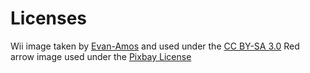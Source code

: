 # Licenses

Wii image taken by [Evan-Amos](https://commons.wikimedia.org/wiki/File:Wii_console.png) and used under the [CC BY-SA 3.0](https://creativecommons.org/licenses/by-sa/3.0/legalcode)
Red arrow image used under the [Pixbay License](https://pixabay.com/vectors/arrow-red-triangle-border-pink-304729/)
